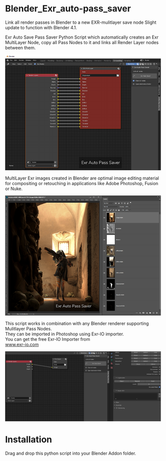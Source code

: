 # Blender_Exr_auto-pass_saver
Link all render passes in Blender to a new EXR-mulitlayer save node
Slight update to function with Blender 4.1.

Exr Auto Save Pass Saver Python Script which automatically creates an Exr MultiLayer Node, copy all Pass Nodes to it and links all Render Layer nodes between them.

![Blender UI Preview](https://github.com/3d-io/Blender_Exr_auto-pass_saver/blob/master/Exr_Auto_Pass_Saver_UI_Blender.png)
<br/>

MultiLayer Exr images created in Blender are optimal image editing material for compositing or retouching in applications like Adobe Photoshop, Fusion or Nuke.

![Photoshop preview of created Multilayer Exr Image](https://github.com/3d-io/Blender_Exr_auto-pass_saver/blob/master/Exr_Auto_Pass_Saver_Imported_in_Photoshop.png)

This script works in combination with any Blender renderer supporting Mulitlayer Pass Nodes.<br/>
They can be imported in Photoshop using Exr-IO importer.<br/>
You can get the free Exr-IO Importer from<br/>
www.exr-io.com<br/>

![Photoshop preview of created Multilayer Exr Image](https://github.com/3d-io/Blender_Exr_auto-pass_saver/blob/master/images/exr_auto-pass_saver.gif)

# Installation
Drag and drop this python script into your Blender Addon folder.
